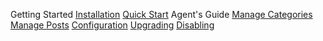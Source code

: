 Getting Started
    [Installation](/setup/installation)
    [Quick Start](/guide/quick_start)
Agent's Guide
    [Manage Categories](/guide/categories)
    [Manage Posts](/guide/posts)
[Configuration](/guide/settings)
[Upgrading](/setup/upgrade)
[Disabling](/setup/disabling)
